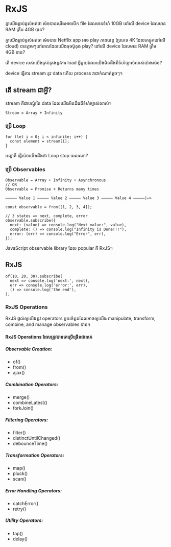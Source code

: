# RxJS

គ្នាយើងធ្លាប់ឆ្ងល់អត់ថា ម៉េចបានយើងអាចបើក file ដែលមានទំហំ 10GB នៅលើ device ដែលមាន RAM ត្រឹម 4GB បាន?

គ្នាយើងធ្លាប់ឆ្ងល់អត់ថា ម៉េចបាន Netflix app អាច play ភាពយន្ត (ប្រភេទ 4K ដែលគេផ្ទុកនៅលើ cloud) បានភ្លាមៗនៅពេលដែលយើងចុចប៊ូតុង play? នៅលើ device ដែលមាន RAM ត្រឹម 4GB បាន?

តើ device របស់យើងគ្រប់គ្រងនូវការ load អ្វីមួយដែលយើងមិនដឹងពីទំហំច្បាស់លាស់យ៉ាងម៉េច?

device ធ្វើការ stream នូវ data ហើយ process វាជាកំណាត់តូចៗ។

## តើ stream ជាអ្វី?

stream គឺជាបណ្តុំនៃ data ដែលយើងមិនដឹងពីទំហំច្បាស់លាស់។

```
Stream = Array + Infinity
```

### ប្រើ Loop

```
for (let i = 0; i < infinite; i++) { 
  const element = stream[i]; 
}
```

បញ្ហាគឺ ធ្វើម៉េចយើងដឹងថា Loop stop ពេលណា?

### ប្រើ Observables

```
Observable = Array + Infinity + Asynchronous
// OR
Observable = Promise + Returns many times
```

```
————— Value 1 ————— Value 2 ————— Value 3 ————— Value 4 —————|—>
```

```
const observable = from([1, 2, 3, 4]); 
  
// 3 states => next, complete, error 
observable.subscribe({ 
  next: (value) => console.log("Next value:", value), 
  complete: () => console.log("Infinity is Done!!!"), 
  error: (err) => console.log("Error", err), 
});
```

JavaScript observable library ដែល popular គឺ RxJS។

## RxJS

```
of(10, 20, 30).subscribe( 
  next => console.log('next:', next), 
  err => console.log('error:', err), 
  () => console.log('the end'), 
);

```

### RxJS Operations

RxJS ផ្តល់ឲ្យយើងនូវ operators មួយចំនួនដែលអាចឲ្យយើង manipulate, transform, combine, and manage observables បាន។

#### RxJS Operations ដែលត្រូវបានគេប្រើច្រើនជាងគេ

##### Observable Creation:

* of()
* from()
* ajax()

##### Combination Operators:

* merge()
* combineLatest()
* forkJoin()

##### Filtering Operators:

* filter()
* distinctUntilChanged()
* debounceTime()

##### Transformation Operators:

* map()
* pluck()
* scan()

##### Error Handling Operators:

* catchError()
* retry()

##### Utility Operators:

* tap()
* delay()

<!-- https://www.geeksforgeeks.org/rxjs-operations-in-angular -->
<!-- https://www.geeksforgeeks.org/how-to-subscribe-to-an-observable-in-angular -->
